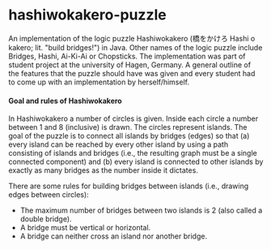 # hashiwokakero-puzzle
An implementation of the logic puzzle Hashiwokakero (橋をかけろ Hashi o kakero; lit. "build bridges!") in Java. Other names of the logic puzzle include Bridges, Hashi, Ai-Ki-Ai or Chopsticks. The implementation was part of student project at the university of Hagen, Germany. A general outline of the features that the puzzle should have was given and every student had to come up with an implementation by herself/himself.



<h4>Goal and rules of Hashiwokakero</h4>
In Hashiwokakero a number of circles is given. Inside each circle a number between 1 and 8 (inclusive) is drawn. The circles represent islands. The goal of the puzzle is to connect all islands by bridges (edges) so that (a) every island can be reached by every other island by using a path consisting of islands and bridges (i.e., the resulting graph must be a single connected component) and (b) every island is connected to other islands by exactly as many bridges as the number inside it dictates.

There are some rules for building bridges between islands (i.e., drawing edges between circles):
<ul>
  <li>The maximum number of bridges between two islands is 2 (also called a double bridge).</li>
  <li>A bridge must be vertical or horizontal.</li>
  <li>A bridge can neither cross an island nor another bridge.</li>
</ul>
